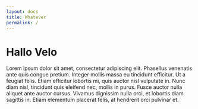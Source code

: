 ```yaml
---
layout: docs
title: Whatever
permalink: /
---
```


# Hallo Velo

Lorem ipsum dolor sit amet, consectetur adipiscing elit. Phasellus venenatis ante quis congue pretium. Integer mollis massa eu tincidunt efficitur. Ut a feugiat felis. Etiam efficitur lobortis mi, quis auctor nisl vulputate in. Nunc diam nisl, tincidunt quis eleifend nec, mollis in purus. Fusce auctor nulla aliquet ante auctor cursus. Vivamus dignissim nulla orci, et lobortis diam sagittis in. Etiam elementum placerat felis, at hendrerit orci pulvinar et.
